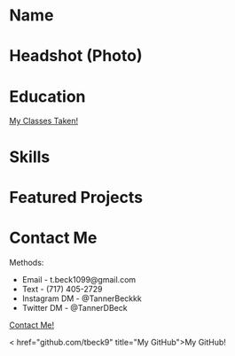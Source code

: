 # Name
# Headshot (Photo)

# Education
<a href="education.html" title="My Classes Taken">My Classes Taken!</a>

# Skills
# Featured Projects

# Contact Me
  
<body>
  Methods:
  
  <ul>
    <li>Email - t.beck1099@gmail.com</li>
    <li>Text - (717) 405-2729</li>
    <li>Instagram DM - @TannerBeckkk</li>
    <li>Twitter DM - @TannerDBeck</li>
  </ul>
  
</body>
  
  <a href="contact.html" title="Contact Page">Contact Me!</a>
  
  < href="github.com/tbeck9" title="My GitHub">My GitHub!</a>

